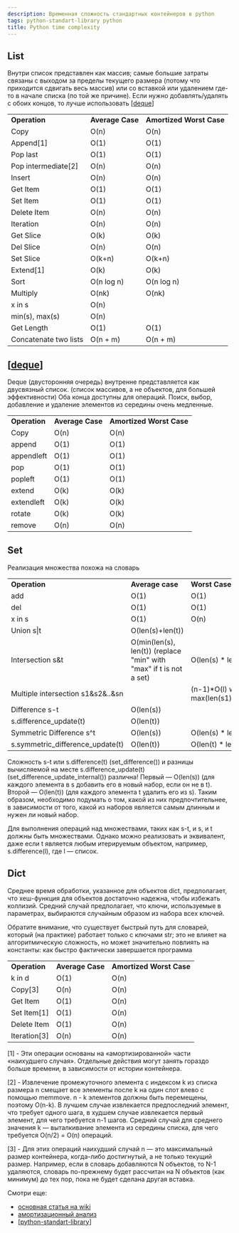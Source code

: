 ```yaml
---
description: Временная сложность стандартных контейнеров в python
tags: python-standart-library python
title: Python time complexity
---
```

## List

Внутри список представлен как массив; самые большие затраты связаны с выходом за пределы текущего размера (потому что приходится сдвигать весь массив) или со вставкой или удалением где-то в начале списка (по той же причине). Если нужно добавлять/удалять с обоих концов, то лучше использовать [[deque]]

<table><tbody>
<tr>
  <td><strong>Operation</strong></td>
  <td><strong>Average Case</strong></td>
  <td><strong>Amortized Worst Case</strong></td>
</tr>
<tr>
  <td>Copy</td>
  <td>O(n)</td>
  <td>O(n)</td>
</tr>
<tr>
  <td>Append[1] </td>
  <td>O(1) </td>
  <td>O(1) </td>
</tr>
<tr>
  <td>Pop last </td>
  <td>O(1) </td>
  <td>O(1) </td>
</tr>
<tr>
  <td>Pop intermediate[2] </td>
  <td>O(n) </td>
  <td>O(n) </td>
</tr>
<tr>
  <td>Insert </td>
  <td>O(n) </td>
  <td>O(n) </td>
</tr>
<tr>
  <td>Get Item </td>
  <td>O(1) </td>
  <td>O(1) </td>
</tr>
<tr>
  <td>Set Item </td>
  <td>O(1) </td>
  <td>O(1) </td>
</tr>
<tr>
  <td>Delete Item </td>
  <td>O(n) </td>
  <td>O(n) </td>
</tr>
<tr>
  <td>Iteration </td>
  <td>O(n) </td>
  <td>O(n) </td>
</tr>
<tr>
  <td>Get Slice </td>
  <td>O(k) </td>
  <td>O(k) </td>
</tr>
<tr>
  <td>Del Slice </td>
  <td>O(n) </td>
  <td>O(n) </td>
</tr>
<tr>
  <td>Set Slice </td>
  <td>O(k+n) </td>
  <td>O(k+n) </td>
</tr>
<tr>
  <td>Extend[1] </td>
  <td>O(k) </td>
  <td>O(k) </td>
</tr>
<tr>
  <td>Sort </td>
  <td>O(n log n) </td>
  <td>O(n log n) </td>
</tr>
<tr>
  <td>Multiply </td>
  <td>O(nk) </td>
  <td>O(nk) </td>
</tr>
<tr>
  <td>x in s </td>
  <td>O(n) </td>
  <td> </td>
</tr>
<tr>
  <td>min(s), max(s) </td>
  <td>O(n) </td>
  <td> </td>
</tr>
<tr>
  <td>Get Length </td>
  <td>O(1) </td>
  <td>O(1) </td>
</tr>
<tr>
  <td>Concatenate two lists </td>
  <td>O(n + m) </td>
  <td>O(n + m) </td>
</tr>
</tbody></table>

## [[deque]]

Deque (двусторонняя очередь) внутренне представляется как двусвязный список. (список массивов, а не объектов, для большей эффективности) Оба конца доступны для операций. Поиск, выбор, добавление и удаление элементов из середины очень медленные.

<table><tbody>
<tr>
  <td><strong>Operation</strong> </td>
  <td><strong>Average Case</strong> </td>
  <td><strong>Amortized Worst Case</strong> </td>
</tr>
<tr>
  <td>Copy </td>
  <td>O(n) </td>
  <td>O(n) </td>
</tr>
<tr>
  <td>append </td>
  <td>O(1) </td>
  <td>O(1) </td>
</tr>
<tr>
  <td>appendleft </td>
  <td>O(1) </td>
  <td>O(1) </td>
</tr>
<tr>
  <td>pop </td>
  <td>O(1) </td>
  <td>O(1) </td>
</tr>
<tr>
  <td>popleft </td>
  <td>O(1) </td>
  <td>O(1) </td>
</tr>
<tr>
  <td>extend </td>
  <td>O(k) </td>
  <td>O(k) </td>
</tr>
<tr>
  <td>extendleft </td>
  <td>O(k) </td>
  <td>O(k) </td>
</tr>
<tr>
  <td>rotate </td>
  <td>O(k) </td>
  <td>O(k) </td>
</tr>
<tr>
  <td>remove </td>
  <td>O(n) </td>
  <td>O(n) </td>
</tr>
</tbody></table>

## Set

Реализация множества похожа на словарь

<table><tbody><tr>  <td><strong>Operation</strong> </td>
  <td><strong>Average case</strong> </td>
  <td><strong>Worst Case</strong> </td>
</tr>
<tr>  <td>add </td>
  <td>O(1) </td>
  <td>O(1) </td>
</tr>
<tr>  <td>del </td>
  <td>O(1) </td>
  <td>O(1) </td>
</tr>
<tr>  <td>x in s </td>
  <td>O(1) </td>
  <td>O(n) </td>
</tr>
<tr>  <td>Union s|t </td>
  <td>O(len(s)+len(t)) </td>
  <td> </td>
</tr>
<tr>  <td>Intersection s&amp;t </td>
  <td>O(min(len(s), len(t)) (replace "min" with "max" if t is not a set)</td>
  <td>O(len(s) * len(t)) </td>
</tr>
<tr>  <td>Multiple intersection s1&amp;s2&amp;..&amp;sn </td>
  <td> </td>
  <td>(n-1)*O(l) where l is max(len(s1),..,len(sn)) </td>
</tr>
<tr>  <td>Difference s-t </td>
  <td>O(len(s)) </td>
  <td> </td>
</tr>
<tr>  <td>s.difference_update(t) </td>
  <td>O(len(t)) </td>
  <td> </td>
</tr>
<tr>  <td>Symmetric Difference s^t </td>
  <td>O(len(s)) </td>
  <td>O(len(s) * len(t)) </td>
</tr>
<tr>  <td>s.symmetric_difference_update(t) </td>
  <td>O(len(t)) </td>
  <td>O(len(t) * len(s)) </td>
</tr>
</tbody></table>

Сложность s-t или s.difference(t) (set_difference()) и разницы вычисляемой на месте s.difference_update(t) (set_difference_update_internal()) различна! Первый — O(len(s)) (для каждого элемента в s добавить его в новый набор, если он не в t). Второй — O(len(t)) (для каждого элемента t удалить его из s). Таким образом, необходимо подумать о том, какой из них предпочтительнее, в зависимости от того, какой из наборов является самым длинным и нужен ли новый набор.

Для выполнения операций над множествами, таких как s-t, и s, и t должны быть множествами. Однако можно реализовать и эквивалент, даже если t является любым итерируемым объектом, например, s.difference(l), где l — список.

## Dict

Среднее время обработки, указанное для объектов dict, предполагает, что хеш-функция для объектов достаточно надежна, чтобы избежать коллизий. Средний случай предполагает, что ключи, используемые в параметрах, выбираются случайным образом из набора всех ключей.

Обратите внимание, что существует быстрый путь для словарей, который (на практике) работает только с ключами str; это не влияет на алгоритмическую сложность, но может значительно повлиять на константы: как быстро фактически завершается программа

<table><tbody><tr>  <td><strong>Operation</strong> </td>
  <td><strong>Average Case</strong> </td>
  <td><strong>Amortized Worst Case</strong> </td>
</tr>
<tr>  <td>k in d </td>
  <td>O(1) </td>
  <td>O(n) </td>
</tr>
<tr>  <td>Copy[3] </td>
  <td>O(n) </td>
  <td>O(n) </td>
</tr>
<tr>  <td>Get Item </td>
  <td>O(1) </td>
  <td>O(n) </td>
</tr>
<tr>  <td>Set Item[1] </td>
  <td>O(1) </td>
  <td>O(n) </td>
</tr>
<tr>  <td>Delete Item </td>
  <td>O(1) </td>
  <td>O(n) </td>
</tr>
<tr>  <td>Iteration[3] </td>
  <td>O(n) </td>
  <td>O(n) </td>
</tr>
</tbody></table>

[1] - Эти операции основаны на «амортизированной» части «наихудшего случая». Отдельные действия могут занять гораздо больше времени, в зависимости от истории контейнера.

[2] - Извлечение промежуточного элемента с индексом k из списка размера n смещает все элементы после k на один слот влево с помощью memmove. n - k элементов должны быть перемещены, поэтому O(n-k). В лучшем случае извлекается предпоследний элемент, что требует одного шага, в худшем случае извлекается первый элемент, для чего требуется n-1 шагов. Средний случай для среднего значения k — выталкивание элемента из середины списка, для чего требуется O(n/2) = O(n) операций.

[3] - Для этих операций наихудший случай n — это максимальный размер контейнера, когда-либо достигнутый, а не только текущий размер. Например, если в словарь добавляются N объектов, то N-1 удаляются, словарь по-прежнему будет рассчитан на N объектов (как минимум) до тех пор, пока не будет сделана другая вставка.

Смотри еще:

- [основная статья на wiki](https://wiki.python.org/moin/TimeComplexity)
- [амортизационный анализ](https://en.wikipedia.org/wiki/Amortized_analysis)
- [[python-standart-library]]

[//begin]: # "Autogenerated link references for markdown compatibility"
[deque]: deque "Deque - двухсторонние очереди"
[deque]: deque "Deque - двухсторонние очереди"
[python-standart-library]: ../lists/python-standart-library "Стандартная библиотека python и полезные ресурсы"
[//end]: # "Autogenerated link references"
